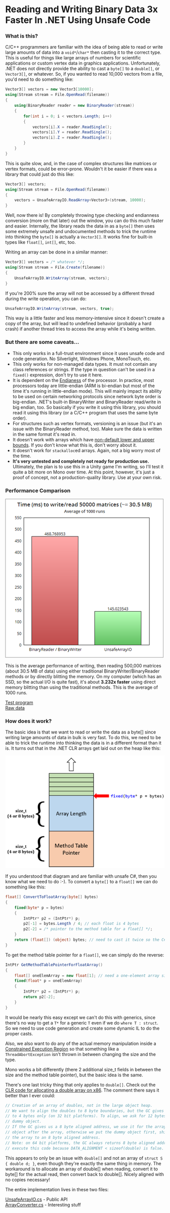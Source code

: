 # Reading and Writing Binary Data 3x Faster In .NET Using Unsafe Code

### What is this?

C/C++ programmers are familiar with the idea of being able to read or write large amounts of data into a `void*`/`char*` then casting it to the correct type.
This is useful for things like large arrays of numbers for scientific applications or custom vertex data in graphics applications. Unfortunately, .NET does not
directly provide the ability to cast a `byte[]` to a `double[]`, or `Vector3[]`, or whatever. So, if you wanted to read 10,000 vectors from a file, you'd need to do something like:

```C#
Vector3[] vectors = new Vector3[10000];
using(Stream stream = File.OpenRead(filename))
{
    using(BinaryReader reader = new BinaryReader(stream))
    {
        for(int i = 0; i < vectors.Length; i++)
        {
            vectors[i].X = reader.ReadSingle();
            vectors[i].Y = reader.ReadSingle();
            vectors[i].Z = reader.ReadSingle();
        }
    }
}
```

This is quite slow, and, in the case of complex structures like matrices or vertex formats, could be error-prone. Wouldn't it be easier if there was a library that could just do this like:

```C#
Vector3[] vectors;
using(Stream stream = File.OpenRead(filename))
{
    vectors = UnsafeArrayIO.ReadArray<Vector3>(stream, 10000);
}
```

Well, now there is! By completely throwing type checking and endianness conversion (more on that later) out the window, you can do this much faster and easier. Internally, the library reads
the data in as a `byte[]` then uses some extremely unsafe and undocumented methods to trick the runtime into thinking the `byte[]` is actually a `Vector3[]`. It works fine for built-in types like
`float[]`, `int[]`, etc, too.

Writing an array can be done in a similar manner:

```C#
Vector3[] vectors = /* whatever */;
using(Stream stream = File.Create(filename))
{
    UnsafeArrayIO.WriteArray(stream, vectors);
}
```

If you're 200% sure the array will not be accessed by a different thread during the write operation, you can do:

```C#
UnsafeArrayIO.WriteArray(stream, vectors, true);
```

This way is a little faster and less memory-intensive since it doesn't create a copy of the array, but will lead to undefined behavior (probably a hard crash) if another thread tries to access the array while it's being written.

### But there are some caveats...

* This only works in a full-trust environment since it uses unsafe code and code generation. No Silverlight, Windows Phone, MonoTouch, etc.
* This only works for non-managed data types. It must not contain any class references or strings. If the type in question can't be used in a `fixed()` expression, don't try to use it here.
* It is dependent on the [Endianess](https://en.wikipedia.org/wiki/Endianness) of the processor. In practice, most processors today are little-endian (ARM is bi-endian but most of the time it's running in little-endian mode). This will
mainly impact its ability to be used on certain networking protocols since network byte order is big-endian. .NET's built-in BinaryWriter and BinaryReader read/write in big endian, too. So basically if you write it
using this library, you should read it using this library (or a C/C++ program that uses the same byte order).
* For structures such as vertex formats, versioning is an issue (but it's an issue with the BinaryReader method, too). Make sure the data is written in the same format it's read in.
* It doesn't work with arrays which have [non-default lower and upper bounds](https://msdn.microsoft.com/en-us/library/system.array.getlowerbound(v=vs.110).aspx). If you don't know what this is, don't worry about it.
* It doesn't work for `stackalloc`ed arrays. Again, not a big worry most of the time.
* **It's very untested and completely not ready for production use.** Ultimately, the plan is to use this in a Unity game I'm writing, so I'll test it quite a bit more on Mono over time. At this point, however, it's
just a proof of concept, not a production-quality library. Use at your own risk.

### Performance Comparison

![perf-chart-0.png](/perf-chart-0.png)

This is the average performance of writing, then reading 500,000 matrices (about 30.5 MB of data) using either traditional BinaryWriter/BinaryReader
methods or by directly blitting the memory. On my computer (which has an SSD, so the actual I/O is quite fast), it's about **3.232x faster**
using direct memory blitting than using the traditional methods. This is the average of 1000 runs.

[Test program](/burningmime.arrayio.perftest/Program.cs)  
[Raw data](/results.txt)

### How does it work?

The basic idea is that we want to read or write the data as a byte[] since writing large amounts of data in bulk is very fast. To do this, we need to be able to trick the runtime into thinking
the data is in a different format than it is. It turns out that in the .NET CLR arrays get laid out on the heap like this:

![array-layout-clr.png](/array-layout-clr.png)

If you understood that diagram and are familiar with unsafe C#, then you know what we need to do :-). To convert a `byte[]` to a `float[]` we can do something like this:

```C#
float[] ConvertToFloatArray(byte[] bytes)
{
    fixed(byte* p = bytes)
    {
        IntPtr* p2 = (IntPtr*) p;
        p2[-1] = bytes.Length / 4; // each float is 4 bytes
        p2[-2] = /* pointer to the method table for a float[] */;
    }
    return (float[]) (object) bytes; // need to cast it twice so the C# compiler doesn't complain
}
```

To get the method table pointer for a `float[]`, we can simply do the reverse:

```C#
IntPtr GetMethodTablePointerForFloatArray()
{
    float[] oneElemArray = new float[1]; // need a one-element array since fixed() on an empty array will yield a null pointer
    fixed(float* p = oneElemArray)
    {
        IntPtr* p2 = (IntPtr*) p;
        return p2[-2];
    }
}
```

It would be nearly this easy except we can't do this with generics, since there's no way to get a `T*` for a generic `T` even if we do `where T : struct`.
So we need to use code generation and create some dynamic IL to do the proper casts.

Also, we also want to do any of the actual memory manipulation inside a [Constrained Execution Region](https://msdn.microsoft.com/en-us/library/ms228973%28v=vs.110%29.aspx?f=255&MSPPError=-2147217396)
so that something like a `ThreadAbortException` isn't thrown in between changing the size and the type.

Mono works a bit differently (there 2 additional size_t fields in between the size and the method table pointer), but the basic idea is the same.

There's one last tricky thing that only applies to `double[]`. Check out the [CLR code for allocating a double array on x86](https://github.com/dotnet/coreclr/blob/ef1e2ab328087c61a6878c1e84f4fc5d710aebce/src/vm/gchelpers.cpp#L610).
The comment there says it better than I ever could:

```C++
// Creation of an array of doubles, not in the large object heap. 
// We want to align the doubles to 8 byte boundaries, but the GC gives us pointers aligned 
// to 4 bytes only (on 32 bit platforms). To align, we ask for 12 bytes more to fill with a 
// dummy object. 
// If the GC gives us a 8 byte aligned address, we use it for the array and place the dummy 
// object after the array, otherwise we put the dummy object first, shifting the base of 
// the array to an 8 byte aligned address. 
// Note: on 64 bit platforms, the GC always returns 8 byte aligned addresses, and we don't 
// execute this code because DATA_ALIGNMENT < sizeof(double) is false. 
```

This appears to only be an issue with `double[]` and not an array of `struct S { double d; }`, even though they're exactly the same thing in memory. The workaround is to
allocate an array of double[] when reading, convert it to byte[] for the actual read, then convert back to double[]. Nicely aligned with no copies necessary!

The entire implementation lives in these two files:

[UnsafeArrayIO.cs](/burningmime.arrayio/UnsafeArrayIO.cs) - Public API  
[ArrayConverter.cs](/burningmime.arrayio/ArrayConverter.cs) - Interesting stuff
